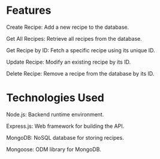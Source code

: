 # Features

Create Recipe: Add a new recipe to the database.

Get All Recipes: Retrieve all recipes from the database.

Get Recipe by ID: Fetch a specific recipe using its unique ID.

Update Recipe: Modify an existing recipe by its ID.

Delete Recipe: Remove a recipe from the database by its ID.


# Technologies Used


Node.js: Backend runtime environment.

Express.js: Web framework for building the API.

MongoDB: NoSQL database for storing recipes.

Mongoose: ODM library for MongoDB.

